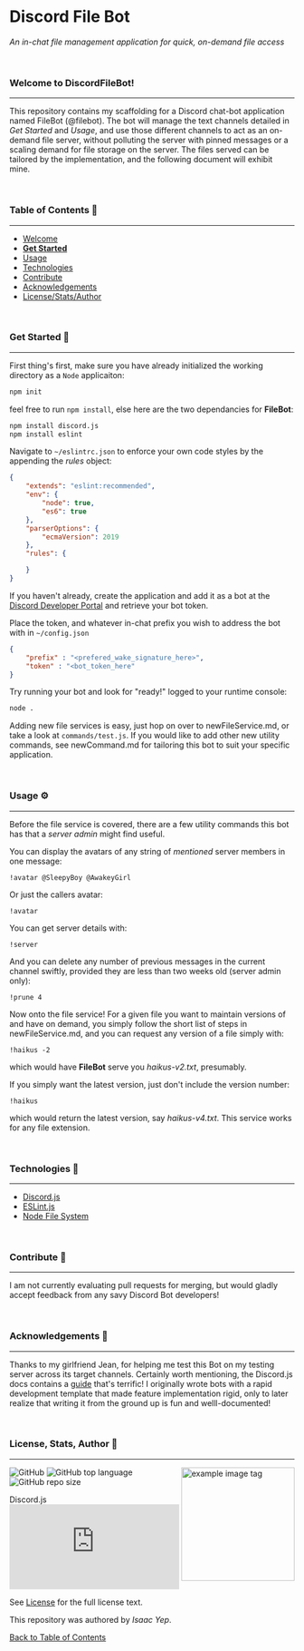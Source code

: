 # **Discord File Bot**
*An in-chat file management application for quick, on-demand file access*

<br />

### Welcome to DiscordFileBot!
<hr>

This repository contains my scaffolding for a Discord chat-bot application named FileBot (@filebot). The bot will manage the text channels detailed in *Get Started* and *Usage*, and use those different channels to act as an on-demand file server, without polluting the server with pinned messages or a scaling demand for file storage on the server. The files served can be tailored by the implementation, and the following document will exhibit mine.

<br />

### Table of Contents 📖
<hr>

  - [Welcome](#welcome-to-discordfilebot)
  - [**Get Started**](#get-started-)
  - [Usage](#usage-)
  - [Technologies](#technologies-)
  - [Contribute](#Contribute-)
  - [Acknowledgements](#acknowledgements-)
  - [License/Stats/Author](#license-stats-author-)

<br />

### Get Started 🚀
<hr>

First thing's first, make sure you have already initialized the working directory as a `Node` applicaiton:
```bash
npm init
```

feel free to run `npm install`, else here are the two dependancies for **FileBot**:
```bash
npm install discord.js
npm install eslint
```

Navigate to `~/eslintrc.json` to enforce your own code styles by the appending the *rules* object:
```json
{
	"extends": "eslint:recommended",
	"env": {
		"node": true,
		"es6": true
	},
	"parserOptions": {
		"ecmaVersion": 2019
	},
	"rules": {

	}
}
```

If you haven't already, create the application and add it as a bot at the [Discord Developer Portal](https://discord.com/developers/applications/) and retrieve your bot token.


Place the token, and whatever in-chat prefix you wish to address the bot with in `~/config.json`
```json
{
    "prefix" : "<prefered_wake_signature_here>",
    "token" : "<bot_token_here"
}
```

Try running your bot and look for "ready!" logged to your runtime console:
```bash
node .
```

Adding new file services is easy, just hop on over to newFileService.md, or take a look at `commands/test.js`.
If you would like to add other new utility commands, see newCommand.md for tailoring this bot to suit your specific application.

<br />

### Usage ⚙
<hr>

Before the file service is covered, there are a few utility commands this bot has that a *server admin* might find useful.

You can display the avatars of any string of *mentioned* server members in one message:
```
!avatar @SleepyBoy @AwakeyGirl
```

Or just the callers avatar:
```
!avatar
```

You can get server details with:
```
!server
```

And you can delete any number of previous messages in the current channel swiftly, provided they are less than two weeks old (server admin only):
```
!prune 4
```

Now onto the file service!
For a given file you want to maintain versions of and have on demand, you simply follow the short list of steps in newFileService.md, and you can request any version of a file simply with:
```
!haikus -2
```
which would have **FileBot** serve you *haikus-v2.txt*, presumably.

If you simply want the latest version, just don't include the version number:
```
!haikus
```
which would return the latest version, say *haikus-v4.txt*. This service works for any file extension.

<br />

### Technologies 🧰
<hr>

  - [Discord.js](https://discord.js.org/#/)
  - [ESLint.js](https://eslint.org/)
  - [Node File System](https://nodejs.org/api/fs.html)

<br />

### Contribute 🤝
<hr>

I am not currently evaluating pull requests for merging, but would gladly accept feedback from any savy Discord Bot developers!

<br />

### Acknowledgements 💙
<hr>

Thanks to my girlfriend Jean, for helping me test this Bot on my testing server across its target channels. Certainly worth mentioning, the Discord.js docs contains a [guide]() that's terrific! I originally wrote bots with a rapid development template that made feature implementation rigid, only to later realize that writing it from the ground up is fun and welll-documented!

<br />

### License, Stats, Author 📜
<hr>

<img align="right" alt="example image tag" src="https://i.imgur.com/jtNwEWu.png" width="200" />

<!-- badge cluster -->

![GitHub](https://img.shields.io/github/license/anthonybench/DiscordFileBot) ![GitHub top language](https://img.shields.io/github/languages/top/anthonybench/DiscordFileBot) ![GitHub repo size](https://img.shields.io/github/repo-size/anthonybench/DiscordFileBot) 

Discord.js ![npm](https://img.shields.io/npm/v/discord.js)

<!-- / -->
See [License](https://opensource.org/licenses/MIT) for the full license text.

This repository was authored by *Isaac Yep*.

[Back to Table of Contents](#table-of-contents-)
